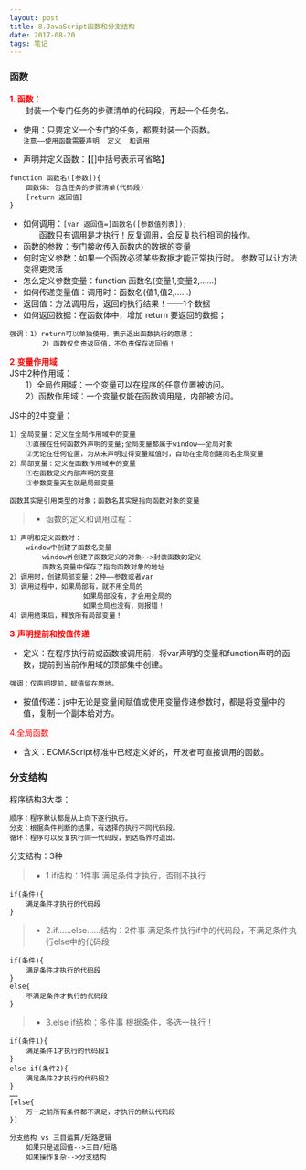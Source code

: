 ```yaml
---
layout: post
title: 8.JavaScript函数和分支结构
date: 2017-08-20
tags: 笔记   
---
```


### 函数
<font color="#f00"><b>1. 函数：</b></font><br>
　　封装一个专门任务的步骤清单的代码段，再起一个任务名。

- 使用：只要定义一个专门的任务，都要封装一个函数。<br>
`注意——使用函数需要声明  定义  和调用`

- 声明并定义函数：【[]中括号表示可省略】
```
function 函数名([参数]){
	函数体: 包含任务的步骤清单(代码段)
	[return 返回值]
}
```
- 如何调用：`[var 返回值=]函数名([参数值列表]);`<br>
　　函数只有调用是才执行！反复调用，会反复执行相同的操作。
- 函数的参数：专门接收传入函数内的数据的变量
- 何时定义参数：如果一个函数必须某些数据才能正常执行时。 参数可以让方法变得更灵活
- 怎么定义参数变量：function 函数名(变量1,变量2,……)
- 如何传递变量值：调用时：函数名(值1,值2,……)
- 返回值：方法调用后，返回的执行结果！——1个数据
- 如何返回数据：在函数体中，增加 return 要返回的数据；
```
强调：1）return可以单独使用，表示退出函数执行的意思；
        2）函数仅负责返回值，不负责保存返回值！
```

<font color="#f00"><b>2.变量作用域</b></font><br>
JS中2种作用域：<br>
　　1）全局作用域：一个变量可以在程序的任意位置被访问。<br>
　　2）函数作用域：一个变量仅能在函数调用是，内部被访问。


JS中的2中变量：
```
1）全局变量：定义在全局作用域中的变量
    ①直接在任何函数外声明的变量;全局变量都属于window——全局对象
    ②无论在任何位置，为从未声明过得变量赋值时，自动在全局创建同名全局变量
2）局部变量：定义在函数作用域中的变量
    ①在函数定义内部声明的变量
    ②参数变量天生就是局部变量
```
`函数其实是引用类型的对象；函数名其实是指向函数对象的变量`

>* 函数的定义和调用过程：
```
1）声明和定义函数时：
	window中创建了函数名变量
        window外创建了函数定义的对象-->封装函数的定义
        函数名变量中保存了指向函数对象的地址
2）调用时，创建局部变量：2种——参数或者var
3）调用过程中，如果局部有，就不用全局的
                  如果局部没有，才会用全局的
                  如果全局也没有，则报错！
4）调用结束后，释放所有局部变量！
```

<font color="#f00"><b>3.声明提前和按值传递</b></font><br>
- 定义：在程序执行前或函数被调用前，将var声明的变量和function声明的函数，提前到当前作用域的顶部集中创建。

`强调：仅声明提前，赋值留在原地。`

- 按值传递：js中无论是变量间赋值或使用变量传递参数时，都是将变量中的值，复制一个副本给对方。

<font color="#f00">4.全局函数</font><br>
- 含义：ECMAScript标准中已经定义好的，开发者可直接调用的函数。

### 分支结构
程序结构3大类：<br>
```
顺序：程序默认都是从上向下逐行执行。
分支：根据条件判断的结果，有选择的执行不同代码段。
循环：程序可以反复执行同一代码段，到达临界时退出。
```

分支结构：3种<br>
>* 1.if结构：1件事 满足条件才执行，否则不执行
```
if(条件){
	满足条件才执行的代码段
}
```
>* 2.if……else……结构：2件事 满足条件执行if中的代码段，不满足条件执行else中的代码段
```
if(条件){
	满足条件才执行的代码段
}
else{
	不满足条件才执行的代码段
}
```
>* 3.else if结构：多件事 根据条件，多选一执行！
```
if(条件1){
	满足条件1才执行的代码段1
}
else if(条件2){
	满足条件2才执行的代码段2
}
……
[else{
	万一之前所有条件都不满足，才执行的默认代码段
}]
```

```
分支结构 vs 三目运算/短路逻辑
	如果只是返回值-->三目/短路
	如果操作复杂-->分支结构
```